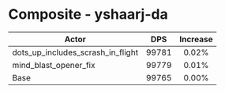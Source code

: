 # Composite - yshaarj-da
| Actor | DPS | Increase |
|---|:---:|:---:|
|dots_up_includes_scrash_in_flight|99781|0.02%|
|mind_blast_opener_fix|99779|0.01%|
|Base|99765|0.00%|
